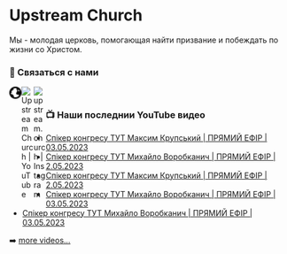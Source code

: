 # Upstream Church

Мы - молодая церковь, помогающая найти призвание и побеждать по жизни со Христом.

### 👥 Связаться с нами

[<img align="left" alt="upstream.life" width="22px" src="https://raw.githubusercontent.com/iconic/open-iconic/master/svg/globe.svg" />][website]
[<img align="left" alt="UpstreamChurch | YouTube" width="22px" src="https://cdn.jsdelivr.net/npm/simple-icons@v3/icons/youtube.svg" />][youtube]
[<img align="left" alt="upstream.church | Instagram" width="22px" src="https://cdn.jsdelivr.net/npm/simple-icons@v3/icons/instagram.svg" />][instagram]

<br />

### 📺 Наши последнии YouTube видео
<!-- YOUTUBE:START -->
- [Спікер конгресу ТУТ Максим Крупський | ПРЯМИЙ ЕФІР | 03.05.2023](https://www.youtube.com/watch?v=ETFRpNQERsI)
- [Спікер конгресу ТУТ Михайло Воробканич | ПРЯМИЙ ЕФІР | 2.05.2023](https://www.youtube.com/watch?v=kdmQ05n26Tg)
- [Спікер конгресу ТУТ Максим Крупський | ПРЯМИЙ ЕФІР | 2.05.2023](https://www.youtube.com/watch?v=6SvmeIkcEng)
- [Спікер конгресу ТУТ Михайло Воробканич | ПРЯМИЙ ЕФІР | 03.05.2023](https://www.youtube.com/watch?v=zMyCVv2Kt5k)
- [Спікер конгресу ТУТ Михайло Воробканич | ПРЯМИЙ ЕФІР | 03.05.2023](https://www.youtube.com/watch?v=rrjQOsdBr4A)
<!-- YOUTUBE:END -->

➡️ [more videos...](https://youtube.com/UpstreamChurch)

[website]: https://upstream.life/
[youtube]: https://youtube.com/UpstreamChurch
[instagram]: https://www.instagram.com/upstream.church
